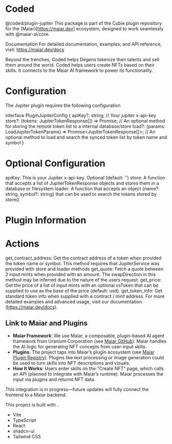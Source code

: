 # Coded

@coded/plugin-jupiter
This package is part of the Cubie plugin repository for the (Maiar)[https://maiar.dev] ecosystem, designed to work seamlessly with @maiar-ai/core.

Documentation
For detailed documentation, examples, and API reference, visit: https://maiar.dev/docs

Beyond the trenches, Coded helps Degens tokenize their talents and sell them around the world. Coded helps users create NFTs based on their skills. It connects to the Maiar AI framework to power its functionality.

# Configuration 

The Jupiter plugin requires the following configuration


  interface PluginJupiterConfig {
  apiKey?: string; // Your jupiter x-api-key
  store?: (tokens: JupiterTokenResponse[]) => Promise<void>; // An optional method for storing the remote token list to a internal database/store
  load?: (params: LoadJupiterTokenParams) => Promise<JupiterTokenResponse[]>; // An optional method to load and search the synced token list by token name and symbol
}


# Optional Configuration

apiKey: This is your Jupiter x-api-key. Optional (default: '')
store: A function that accepts a list of JupiterTokenResponse objects and stores them in a database or filesystem
loader: A function that accepts an object {name?: string, symbol?: string} that can be used to search the tokens stored by store()

# Plugin Information

# Actions

get_contract_address: Get the contract address of a token when provided the token name or symbol. This method requires that JupiterService was provided with store and loader methods
get_quote: Fetch a quote between 2 input mints when provided with an amount. The swapDirection in this method may be inferred due to the nature of the users request.
get_price: Get the price of a list of input mints with an optional vsToken that can be supplied to use as the base of the price (default: usd).
get_token_info: Get standard token info when supplied with a contract / mint address.
For more detailed examples and advanced usage, visit our documentation (https://maiar.dev/docs).


## Link to Maiar and Plugins

- **Maiar Framework**: We use Maiar, a composable, plugin-based AI agent framework from Uranium Corporation (see [Maiar GitHub](https://github.com/UraniumCorporation/maiar-ai)). Maiar handles the AI logic for generating NFT concepts from user-input skills.
- **Plugins**: The project taps into Maiar’s plugin ecosystem (see [Maiar Plugin Registry](https://github.com/UraniumCorporation/plugin-registry)). Plugins like text processing or image generation could be used to turn skills into NFT descriptions and visuals.
- **How It Works**: Users enter skills on the "Create NFT" page, which calls an API (planned to integrate with Maiar’s runtime). Maiar processes the input via plugins and returns NFT data.

This integration is in progress—future updates will fully connect the frontend to a Maiar backend.

This project is built with .

- Vite
- TypeScript
- React
- shadcn-ui
- Tailwind CSS
